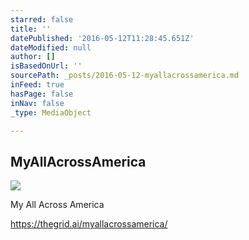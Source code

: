 ```yaml
---
starred: false
title: ''
datePublished: '2016-05-12T11:28:45.651Z'
dateModified: null
author: []
isBasedOnUrl: ''
sourcePath: _posts/2016-05-12-myallacrossamerica.md
inFeed: true
hasPage: false
inNav: false
_type: MediaObject

---
```

<article style=""><h1>MyAllAcrossAmerica</h1><img src="https://the-grid-user-content.s3-us-west-2.amazonaws.com/8e14b0cb-98c4-4589-8703-94a8ac77dc27.jpg" /></article>

My All Across America

https://thegrid.ai/myallacrossamerica/